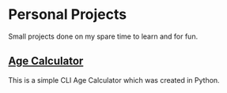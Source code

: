# Personal Projects
Small projects done on my spare time to learn and for fun.

## [Age Calculator](https://github.com/tjruddy/personalProjects/tree/main/AgeCalculator)
This is a simple CLI Age Calculator which was created in Python.
